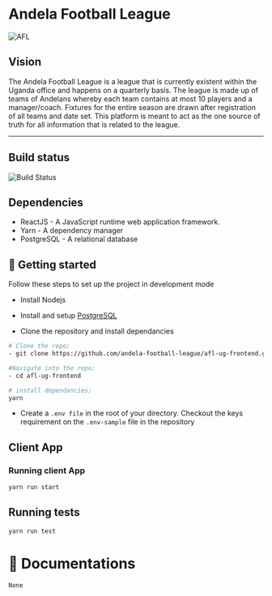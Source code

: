 # Andela Football League

![AFL](https://s3.us-east-2.amazonaws.com/afl1/AFL-02.svg)

## Vision

The Andela Football League is a league that is currently existent within the Uganda office and happens on a quarterly basis. The league is made up of teams of Andelans whereby each team contains at most 10 players and a manager/coach. Fixtures for the entire season are drawn after registration of all teams and date set. This platform is meant to act as the one source of truth for all information that is related to the league.

---

## Build status

![Build Status](https://travis-ci.com/andela-football-league/afl-ug-frontend.svg?branch=develop)


## Dependencies

- ReactJS - A JavaScript runtime web application framework.
- Yarn - A dependency manager
- PostgreSQL - A relational database

## 🚀 Getting started

Follow these steps to set up the project in development mode

- Install Nodejs

- Install and setup [PostgreSQL](https://www.postgresql.org/download/)

- Clone the repository and install dependancies

```bash
# Clone the repo;
- git clone https://github.com/andela-football-league/afl-ug-frontend.git

#Navigate into the repo;
- cd afl-ug-frontend

# install dependancies;
yarn
```

- Create a `.env file` in the root of your directory. Checkout the keys requirement on the `.env-sample` file in the repository


## Client App



### Running client App

```bash
yarn run start
```

## Running tests

```bash
yarn run test
```

# 📖 Documentations
`None`
